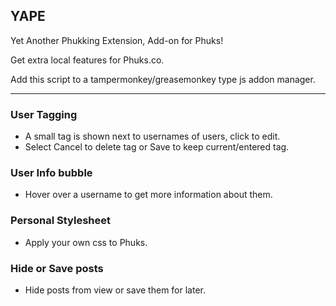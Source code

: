 ## YAPE
Yet Another Phukking Extension, Add-on for Phuks!

Get extra local features for Phuks.co.

Add this script to a tampermonkey/greasemonkey type js addon manager.

---

### User Tagging
- A small tag is shown next to usernames of users, click to edit.
- Select Cancel to delete tag or Save to keep current/entered tag.

### User Info bubble
- Hover over a username to get more information about them.

### Personal Stylesheet
- Apply your own css to Phuks.

### Hide or Save posts
- Hide posts from view or save them for later.
